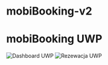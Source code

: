 # mobiBooking-v2

# mobiBooking UWP
![Dashboard UWP](https://i.imgur.com/oAc2EHq.png)
![Rezewacja UWP](https://i.imgur.com/jYHULsM.png)
